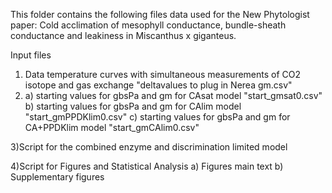 This folder contains the following files data used for the New Phytologist paper:
Cold acclimation of mesophyll conductance, bundle-sheath conductance and leakiness in Miscanthus x giganteus.

Input files
  1) Data temperature curves with simultaneous measurements of CO2 isotope and gas exchange "deltavalues to plug in Nerea gm.csv"
  2) a) starting values for gbsPa and gm for CAsat model "start_gmsat0.csv"
     b) starting values for gbsPa and gm for CAlim model "start_gmPPDKlim0.csv"
     c) starting values for gbsPa and gm for CA+PPDKlim model "start_gmCAlim0.csv"
     
  3)Script for the combined enzyme and discrimination limited model
  
  4)Script for Figures and Statistical Analysis 
            a) Figures main text
            b) Supplementary figures
            

